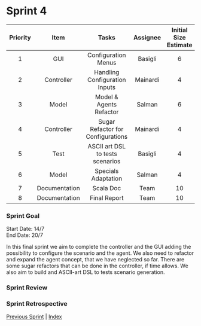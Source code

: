 # Sprint 4

| Priority |     Item      |                  Tasks                   | Assignee | Initial Size Estimate | Day 1 | Day 2 | Day 3 | Day 4 | Day 5 | Day 6 | Day 7 |
|:--------:|:-------------:|:----------------------------------------:|:--------:|:---------------------:|:-----:|:-----:|:-----:|:-----:|:-----:|:-----:|:-----:|
|    1     |      GUI      |           Configuration Menus            | Basigli  |           6           |   4   |   2   |   0   |   0   |   0   |   0   |   0   |
|    2     |  Controller   |      Handling Configuration Inputs       | Mainardi |           4           |   2   |   0   |   0   |   0   |   0   |   0   |   0   |
|    3     |     Model     |         Model & Agents Refactor          |  Salman  |           6           |   4   |   2   |   0   |   0   |   0   |   0   |   0   |
|    4     |  Controller   |    Sugar Refactor for Configurations     | Mainardi |           4           |   4   |   2   |   0   |   0   |   0   |   0   |   0   |
|    5     |     Test      |     ASCII art DSL to tests scenarios     | Basigli  |           4           |   4   |   4   |   2   |   0   |   0   |   0   |   0   |
|    6     |     Model     |             Specials Adaptation          |  Salman  |           4           |   4   |   2   |   0   |   0   |   0   |   0   |   0   |
|    7     | Documentation |                Scala Doc                 |   Team   |          10           |  10   |  10   |   7   |   4   |   0   |   0   |   0   |
|    8     | Documentation |               Final Report               |   Team   |          10           |  10   |  10   |   7   |   4   |   0   |   0   |   0   |

### Sprint Goal
Start Date: 14/7
<br/>
End Date: 20/7

In this final sprint we aim to complete the controller and the GUI adding the possibility to configure the scenario and the agent. 
We also need to refactor and expand the agent concept, that we have neglected so far.
There are some sugar refactors that can be done in the controller, if time allows.
We also aim to build and ASCII-art DSL to tests scenario generation.


### Sprint Review

### Sprint Retrospective

[Previous Sprint](sprint3.md) | [Index](../index.md)